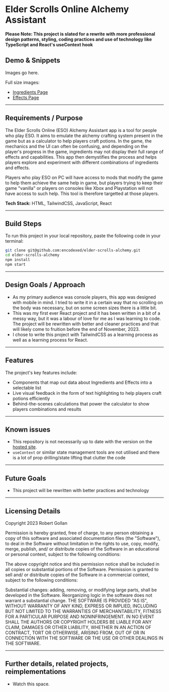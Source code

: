 # Elder Scrolls Online Alchemy Assistant

**Please Note: This project is slated for a rewrite with more professional design patterns, styling, coding practices and use of technology like TypeScript and React's useContext hook**

## Demo & Snippets

Images go here.

Full size images:

- [Ingredients Page](https://res.cloudinary.com/dihtw7wct/image/upload/v1699920664/Screenshot_2023-11-14_at_11.04.10_am_rpy9yr.png)
- [Effects Page](https://res.cloudinary.com/dihtw7wct/image/upload/v1699920711/Screenshot_2023-11-14_at_11.04.28_am_qpkeo1.png)

---

## Requirements / Purpose

The Elder Scrolls Online (ESO) Alchemy Assistant app is a tool for people who play ESO. It aims to emulate the alchemy crafting system present in the game but as a calculator to help players craft potions. In the game, the mechanics and the UI can often be confusing, and depending on the player's progress in the game, ingredients may not display their full range of effects and capabilities. This app then demystifies the process and helps players explore and experiment with different combinations of ingredients and effects.

Players who play ESO on PC will have access to mods that modify the game to help them achieve the same help in game, but players trying to keep their game "vanilla" or players on consoles like Xbox and Playstation will not have access to such help. This tool is therefore targetted at those players.

**Tech Stack:** HTML, TailwindCSS, JavaScript, React

---

## Build Steps

To run this project in your local repository, paste the following code in your terminal:

```bash
git clone git@github.com:encodexed/elder-scrolls-alchemy.git
cd elder-scrolls-alchemy
npm install
npm start
```

---

## Design Goals / Approach

- As my primary audience was console players, this app was designed with mobile in mind. I tried to write it in a certain way that no scrolling on the body was necessary, but on some screen sizes there is a little bit.
- This was my first ever React project and it has been written in a bit of a messy way, but it was a labour of love for me as I was learning to code. The project will be rewritten with better and cleaner practices and that will likely come to fruition before the end of November, 2023.
- I chose to write this project with TailwindCSS as a learning process as well as a learning process for React.

---

## Features

The project's key features include:

- Components that map out data about Ingredients and Effects into a selectable list
- Live visual feedback in the form of text highlighting to help players craft potions efficiently
- Behind-the-scenes calculations that power the calculator to show players combinations and results

---

## Known issues

- This repository is not necessarily up to date with the version on the [hosted site](https://alakaslam.io/alchemy_assistant).
- `useContext` or similar state management tools are not utilised and there is a lot of prop drilling/state lifting that clutter the code

---

## Future Goals

- This project will be rewritten with better practices and technology

---

## Licensing Details

Copyright 2023 Robert Gollan

Permission is hereby granted, free of charge, to any person obtaining a copy of this software and associated documentation files (the "Software"), to deal in the Software without limitation in the rights to use, copy, modify, merge, publish, and/ or distribute copies of the Software in an educational or personal context, subject to the following conditions:

The above copyright notice and this permission notice shall be included in all copies or substantial portions of the Software.
Permission is granted to sell and/ or distribute copies of the Software in a commercial context, subject to the following conditions:

Substantial changes: adding, removing, or modifying large parts, shall be developed in the Software. Reorganizing logic in the software does not warrant a substantial change.
THE SOFTWARE IS PROVIDED "AS IS", WITHOUT WARRANTY OF ANY KIND, EXPRESS OR IMPLIED, INCLUDING BUT NOT LIMITED TO THE WARRANTIES OF MERCHANTABILITY, FITNESS FOR A PARTICULAR PURPOSE AND NONINFRINGEMENT. IN NO EVENT SHALL THE AUTHORS OR COPYRIGHT HOLDERS BE LIABLE FOR ANY CLAIM, DAMAGES OR OTHER LIABILITY, WHETHER IN AN ACTION OF CONTRACT, TORT OR OTHERWISE, ARISING FROM, OUT OF OR IN CONNECTION WITH THE SOFTWARE OR THE USE OR OTHER DEALINGS IN THE SOFTWARE.

---

## Further details, related projects, reimplementations

- Watch this space.
